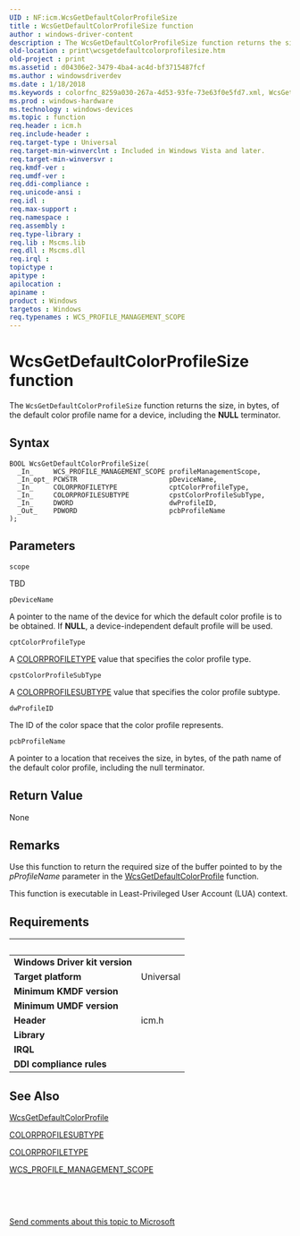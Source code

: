 ```yaml
---
UID : NF:icm.WcsGetDefaultColorProfileSize
title : WcsGetDefaultColorProfileSize function
author : windows-driver-content
description : The WcsGetDefaultColorProfileSize function returns the size, in bytes, of the default color profile name for a device, including the NULL terminator.
old-location : print\wcsgetdefaultcolorprofilesize.htm
old-project : print
ms.assetid : d04306e2-3479-4ba4-ac4d-bf3715487fcf
ms.author : windowsdriverdev
ms.date : 1/18/2018
ms.keywords : colorfnc_8259a030-267a-4d53-93fe-73e63f0e5fd7.xml, WcsGetDefaultColorProfileSize function [Print Devices], icm/WcsGetDefaultColorProfileSize, print.wcsgetdefaultcolorprofilesize, WcsGetDefaultColorProfileSize
ms.prod : windows-hardware
ms.technology : windows-devices
ms.topic : function
req.header : icm.h
req.include-header : 
req.target-type : Universal
req.target-min-winverclnt : Included in Windows Vista and later.
req.target-min-winversvr : 
req.kmdf-ver : 
req.umdf-ver : 
req.ddi-compliance : 
req.unicode-ansi : 
req.idl : 
req.max-support : 
req.namespace : 
req.assembly : 
req.type-library : 
req.lib : Mscms.lib
req.dll : Mscms.dll
req.irql : 
topictype : 
apitype : 
apilocation : 
apiname : 
product : Windows
targetos : Windows
req.typenames : WCS_PROFILE_MANAGEMENT_SCOPE
---
```



# WcsGetDefaultColorProfileSize function
The <code>WcsGetDefaultColorProfileSize</code> function returns the size, in bytes, of the default color profile name for a device, including the <b>NULL</b> terminator.

## Syntax

````
BOOL WcsGetDefaultColorProfileSize(
  _In_     WCS_PROFILE_MANAGEMENT_SCOPE profileManagementScope,
  _In_opt_ PCWSTR                       pDeviceName,
  _In_     COLORPROFILETYPE             cptColorProfileType,
  _In_     COLORPROFILESUBTYPE          cpstColorProfileSubType,
  _In_     DWORD                        dwProfileID,
  _Out_    PDWORD                       pcbProfileName
);
````

## Parameters

`scope`

TBD

`pDeviceName`

A pointer to the name of the device for which the default color profile is to be obtained. If <b>NULL</b>, a device-independent default profile will be used.

`cptColorProfileType`

A <a href="..\icm\ne-icm-colorprofiletype.md">COLORPROFILETYPE</a> value that specifies the color profile type.

`cpstColorProfileSubType`

A <a href="..\icm\ne-icm-colorprofilesubtype.md">COLORPROFILESUBTYPE</a> value that specifies the color profile subtype.

`dwProfileID`

The ID of the color space that the color profile represents.

`pcbProfileName`

A pointer to a location that receives the size, in bytes, of the path name of the default color profile, including the null terminator.


## Return Value

None

## Remarks

Use this function to return the required size of the buffer pointed to by the <i>pProfileName</i> parameter in the <a href="..\icm\nf-icm-wcsgetdefaultcolorprofile.md">WcsGetDefaultColorProfile</a> function.

This function is executable in Least-Privileged User Account (LUA) context.

## Requirements
| &nbsp; | &nbsp; |
| ---- |:---- |
| **Windows Driver kit version** |  |
| **Target platform** | Universal |
| **Minimum KMDF version** |  |
| **Minimum UMDF version** |  |
| **Header** | icm.h |
| **Library** |  |
| **IRQL** |  |
| **DDI compliance rules** |  |

## See Also

<a href="..\icm\nf-icm-wcsgetdefaultcolorprofile.md">WcsGetDefaultColorProfile</a>

<a href="..\icm\ne-icm-colorprofilesubtype.md">COLORPROFILESUBTYPE</a>

<a href="..\icm\ne-icm-colorprofiletype.md">COLORPROFILETYPE</a>

<a href="..\icm\ne-icm-wcs_profile_management_scope.md">WCS_PROFILE_MANAGEMENT_SCOPE</a>

 

 

<a href="mailto:wsddocfb@microsoft.com?subject=Documentation%20feedback [print\print]:%20WcsGetDefaultColorProfileSize function%20 RELEASE:%20(1/18/2018)&amp;body=%0A%0APRIVACY STATEMENT%0A%0AWe use your feedback to improve the documentation. We don't use your email address for any other purpose, and we'll remove your email address from our system after the issue that you're reporting is fixed. While we're working to fix this issue, we might send you an email message to ask for more info. Later, we might also send you an email message to let you know that we've addressed your feedback.%0A%0AFor more info about Microsoft's privacy policy, see http://privacy.microsoft.com/en-us/default.aspx." title="Send comments about this topic to Microsoft">Send comments about this topic to Microsoft</a>
